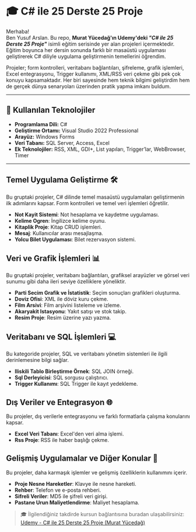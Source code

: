 # 🎓 C# ile 25 Derste 25 Proje

Merhaba!  
Ben Yusuf Arslan. Bu repo, **Murat Yücedağ'ın Udemy'deki _"C# ile 25 Derste 25 Proje"_** isimli eğitim serisinde yer alan projeleri içermektedir. Eğitim boyunca her dersin sonunda farklı bir masaüstü uygulaması geliştirerek C# diliyle uygulama geliştirmenin temellerini öğrendim.

Projeler; form kontrolleri, veritabanı bağlantıları, şifreleme, grafik işlemleri, Excel entegrasyonu, Trigger kullanımı, XML/RSS veri çekme gibi pek çok konuyu kapsamaktadır. Her biri sayesinde hem teknik bilgimi geliştirdim hem de gerçek dünya senaryoları üzerinden pratik yapma imkanı buldum.

---

## 🔧 Kullanılan Teknolojiler

- **Programlama Dili:** C#  
- **Geliştirme Ortamı:** Visual Studio 2022 Professional
- **Arayüz:** Windows Forms  
- **Veri Tabanı:** SQL Server, Access, Excel  
- **Ek Teknolojiler:** RSS, XML, GDI+, List yapıları, Trigger’lar, WebBrowser, Timer

---

## **Temel Uygulama Geliştirme** 🛠️

Bu gruptaki projeler, C# dilinde temel masaüstü uygulamaları geliştirmenin ilk adımlarını kapsar. Form kontrolleri ve temel veri işlemleri öğretilir.

- **Not Kayit Sistemi**: Not hesaplama ve kaydetme uygulaması.
- **Kelime Ogren**: İngilizce kelime oyunu.
- **Kitaplik Proje**: Kitap CRUD işlemleri.
- **Mesaj**: Kullanıcılar arası mesajlaşma.
- **Yolcu Bilet Uygulaması**: Bilet rezervasyon sistemi.

## **Veri ve Grafik İşlemleri** 📊

Bu gruptaki projeler, veritabanı bağlantıları, grafiksel arayüzler ve görsel veri sunumu gibi daha ileri seviye özelliklere yöneliktir.

- **Parti Secim Grafik ve İstatistik**: Seçim sonuçları grafikleri oluşturma.
- **Doviz Ofisi**: XML ile döviz kuru çekme.
- **Film Arsivi**: Film arşivini listeleme ve izleme.
- **Akaryakit Istasyonu**: Yakıt satışı ve stok takip.
- **Resim Proje**: Resim üzerine yazı yazma.

## **Veritabanı ve SQL İşlemleri** 💻

Bu kategoride projeler, SQL ve veritabanı yönetim sistemleri ile ilgili derinlemesine bilgi sağlar.

- **Iliskili Tablo Birleştirme Örnek**: SQL JOIN örneği.
- **Sql Derleyicisi**: SQL sorgusu çalıştırıcı.
- **Trigger Kullanımı**: SQL Trigger ile kayıt yedekleme.

## **Dış Veriler ve Entegrasyon** 🌐

Bu projeler, dış verilerle entegrasyonu ve farklı formatlarla çalışma konularını kapsar.

- **Excel Veri Tabanı**: Excel'den veri alma işlemi.
- **Rss Proje**: RSS ile haber başlığı çekme.

## **Gelişmiş Uygulamalar ve Diğer Konular** 🚀

Bu projeler, daha karmaşık işlemler ve gelişmiş özelliklerin kullanımını içerir.

- **Proje Nesne Hareketler**: Klavye ile nesne hareketi.
- **Rehber**: Telefon ve e-posta rehberi.
- **Sifreli Veriler**: MD5 ile şifreli veri girişi.
- **Pastane Urun Maliyetlendirme**: Maliyet hesaplama.

> 🎓 İlgilendiğiniz takdirde kursun bağlantısına buradan ulaşabilirsiniz:  
> [Udemy - C# ile 25 Derste 25 Proje (Murat Yücedağ)](https://www.udemy.com/course/25derste25proje/)
